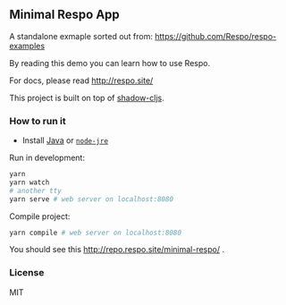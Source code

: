 
Minimal Respo App
----

A standalone exmaple sorted out from: https://github.com/Respo/respo-examples

By reading this demo you can learn how to use Respo.

For docs, please read http://respo.site/

This project is built on top of [shadow-cljs](https://github.com/thheller/shadow-cljs).

### How to run it

* Install [Java](https://support.apple.com/kb/dl1572?locale=en_HK) or [`node-jre`](https://www.npmjs.com/package/node-jre)

Run in development:

```bash
yarn
yarn watch
# another tty
yarn serve # web server on localhost:8080
```

Compile project:

```bash
yarn compile # web server on localhost:8080
```

You should see this http://repo.respo.site/minimal-respo/ .

### License

MIT
